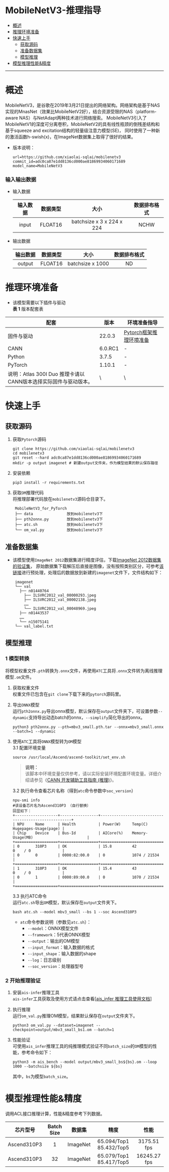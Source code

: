 # MobileNetV3-推理指导

- [概述](#概述)
- [推理环境准备](#推理环境准备)
- [快速上手](#快速上手)
  - [获取源码](#获取源码)
  - [准备数据集](#准备数据集)
  - [模型推理](#模型推理)
- [模型推理性能&精度](#模型推理性能&精度)

******


# 概述
MobileNetV3，是谷歌在2019年3月21日提出的网络架构。网络架构是基于NAS实现的MnasNet（效果比MobileNetV2好），结合资源受限的NAS（platform-aware NAS）与NetAdapt两种技术进行网络搜索。
MobileNetV3引入了MobileNetV1的深度可分离卷积，MobileNetV2的具有线性瓶颈的倒残差结构和基于squeeze and excitation结构的轻量级注意力模型(SE)，
同时使用了一种新的激活函数h-swish(x)，在ImageNet数据集上取得了很好的结果。

- 版本说明：
  ```
  url=https://github.com/xiaolai-sqlai/mobilenetv3
  commit_id=adc0ca87e1dd8136cd000ae81869934060171689
  model_name=MobileNetV3
  ```

### 输入输出数据

- 输入数据

  | 输入数据 |  数据类型   |            大小             | 数据排布格式 | 
  |:-------:|:-------------------------:|:------:|:----------:| 
  | input    | FLOAT16 | batchsize x 3 x 224 x 224 |  NCHW  |


- 输出数据

  | 输出数据  |  数据类型   |        大小        | 数据排布格式 |
  |:-------:|:----------------:|:----------------:|:----------:|
  | output | FLOAT16 | batchsize x 1000 |   ND       |


# 推理环境准备
- 该模型需要以下插件与驱动  
  **表 1**  版本配套表

| 配套                                                     | 版本      | 环境准备指导                                                 |
| ------------------------------------------------------- |---------| ------------------------------------------------------------ |
| 固件与驱动                                                | 22.0.3  | [Pytorch框架推理环境准备](https://www.hiascend.com/document/detail/zh/ModelZoo/pytorchframework/pies) |
| CANN                                                    | 6.0.RC1 | -                                                            |
| Python                                                  | 3.7.5   | -                                                            |
| PyTorch                                                 | 1.10.1  | -                                                            |
| 说明：Atlas 300I Duo 推理卡请以CANN版本选择实际固件与驱动版本。 | \       | \                                                            |


# 快速上手

## 获取源码

1. 获取`Pytorch`源码  
   ```
   git clone https://github.com/xiaolai-sqlai/mobilenetv3
   cd mobilenetv3
   git reset --hard adc0ca87e1dd8136cd000ae81869934060171689
   mkdir -p output imagenet # 新建output文件夹，作为模型结果的默认保存路径
   ```
   
2. 安装依赖  
   ```
   pip3 install -r requirements.txt
   ```

3. 获取`OM`推理代码  
   将推理部署代码放在`mobilenetv3`源码仓目录下。
   ```
    MobileNetV3_for_PyTorch
    ├── data               放到mobilenetv3下
    ├── pth2onnx.py        放到mobilenetv3下
    ├── atc.sh             放到mobilenetv3下
    └── om_val.py          放到mobilenetv3下
   ```   


## 准备数据集
- 该模型使用`ImageNet 2012`数据集进行精度评估，下载[ImageNet 2012数据集的验证集](https://image-net.org)， 原始数据集下载解压后直接是图像，没有按照类别区分，可参考[该链接](https://zhuanlan.zhihu.com/p/370799616)进行预处理，处理后的数据放到新建的`imagenet`文件下，文件结构如下：
   ```
    imagenet
    └── val
      ├── n01440764
        ├── ILSVRC2012_val_00000293.jpeg
        ├── ILSVRC2012_val_00002138.jpeg
        ……
        └── ILSVRC2012_val_00048969.jpeg
      ├── n01443537
      ……
      └── n15075141
    └── val_label.txt
   ```


## 模型推理
### 1 模型转换  
将模型权重文件`.pth`转换为`.onnx`文件，再使用`ATC`工具将`.onnx`文件转为离线推理模型`.om`文件。

1. 获取权重文件  
   权重文件已包含在`git clone`下载下来的`pytorch`源码里。

2. 导出`ONNX`模型  
  运行`pth2onnx.py`导出onnx模型，默认保存在`output`文件夹下，可设置参数`--dynamic`支持导出动态batch的onnx，`--simplify`简化导出的onnx。
   ```
   python3 pth2onnx.py --pth=mbv3_small.pth.tar --onnx=mbv3_small.onnx --batch=1 --dynamic
   ```

3. 使用`ATC`工具将`ONNX`模型转为`OM`模型  
   3.1 配置环境变量  
   ```
   source /usr/local/Ascend/ascend-toolkit/set_env.sh
   ```
   > **说明：**  
     该脚本中环境变量仅供参考，请以实际安装环境配置环境变量。详细介绍请参见《[CANN 开发辅助工具指南 \(推理\)](https://support.huawei.com/enterprise/zh/ascend-computing/cann-pid-251168373?category=developer-documents&subcategory=auxiliary-development-tools)》。

   3.2 执行命令查看芯片名称（得到`atc`命令参数中`soc_version`）
   ```
   npu-smi info
   #该设备芯片名为Ascend310P3 （自行替换）
   回显如下：
   +-------------------+-----------------+------------------------------------------------------+
   | NPU     Name      | Health          | Power(W)     Temp(C)           Hugepages-Usage(page) |
   | Chip    Device    | Bus-Id          | AICore(%)    Memory-Usage(MB)                        |
   +===================+=================+======================================================+
   | 0       310P3     | OK              | 15.8         42                0    / 0              |
   | 0       0         | 0000:82:00.0    | 0            1074 / 21534                            |
   +===================+=================+======================================================+
   | 1       310P3     | OK              | 15.4         43                0    / 0              |
   | 0       1         | 0000:89:00.0    | 0            1070 / 21534                            |
   +===================+=================+======================================================+
   ```

   3.3 执行ATC命令  
   运行`atc.sh`导出`OM`模型，默认保存在`output`文件夹下。
   ```
   bash atc.sh --model mbv3_small --bs 1 --soc Ascend310P3
   ```
      - `atc`命令参数说明（参数见`atc.sh`）：
        -   `--model`：ONNX模型文件
        -   `--framework`：5代表ONNX模型
        -   `--output`：输出的OM模型
        -   `--input_format`：输入数据的格式
        -   `--input_shape`：输入数据的shape
        -   `--log`：日志级别
        -   `--soc_version`：处理器型号

    
### 2 开始推理验证

1. 安装`ais-infer`推理工具  
   `ais-infer`工具获取及使用方式请点击查看[[ais_infer 推理工具使用文档](https://gitee.com/ascend/tools/tree/master/ais-bench_workload/tool/ais_infer)]

2. 执行推理  
   运行`om_val.py`推理OM模型，结果默认保存在`output`文件夹下。
   ```
   python3 om_val.py --dataset=imagenet --checkpoint=output/mbv3_small_bs1.om --batch=1
   ```

3. 性能验证  
   可使用`ais_infer`推理工具的纯推理模式验证不同`batch_size`的`OM`模型的性能，参考命令如下：
   ```
   python3 -m ais_bench --model output/mbv3_small_bs${bs}.om --loop 1000 --batchsize ${bs}
   ```
   其中，`bs`为模型`batch_size`。

# 模型推理性能&精度

调用ACL接口推理计算，性能&精度参考下列数据。

|   芯片型号   | Batch Size |    数据集     |         精度           |      性能      |
|:-----------:|:----------:|:----------:|:-----------------------:|:------------:|
| Ascend310P3 |     1      |  ImageNet  | 65.094/Top1 85.432/Top5 | 3175.51 fps  |
| Ascend310P3 |     32     |  ImageNet  | 65.079/Top1 85.417/Top5 | 16245.27 fps |

